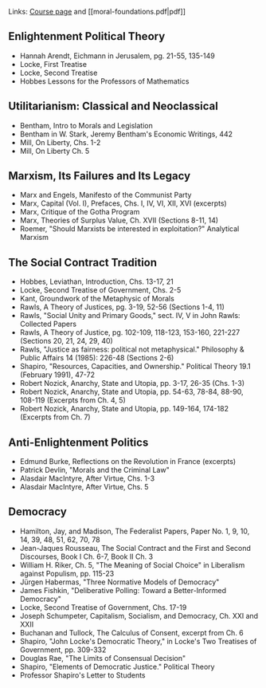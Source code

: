 Links: [Course page](https://www.coursera.org/learn/moral-politics) and [[moral-foundations.pdf|pdf]]
## Enlightenment Political Theory
- Hannah Arendt, Eichmann in Jerusalem, pg. 21-55, 135-149
- Locke, First Treatise
- Locke, Second Treatise
- Hobbes Lessons for the Professors of Mathematics
## Utilitarianism: Classical and Neoclassical
- Bentham, Intro to Morals and Legislation
- Bentham in W. Stark, Jeremy Bentham's Economic Writings, 442
- Mill, On Liberty, Chs. 1-2
- Mill, On Liberty Ch. 5
## Marxism, Its Failures and Its Legacy
- Marx and Engels, Manifesto of the Communist Party
- Marx, Capital (Vol. I), Prefaces, Chs. I, IV, VI, XII, XVI (excerpts)
- Marx, Critique of the Gotha Program
- Marx, Theories of Surplus Value, Ch. XVII (Sections 8-11, 14)
- Roemer, "Should Marxists be interested in exploitation?" Analytical Marxism
## The Social Contract Tradition
- Hobbes, Leviathan, Introduction, Chs. 13-17, 21
- Locke, Second Treatise of Government, Chs. 2-5
- Kant, Groundwork of the Metaphysic of Morals
- Rawls, A Theory of Justices, pg. 3-19, 52-56 (Sections 1-4, 11)
- Rawls, "Social Unity and Primary Goods," sect. IV, V in John Rawls: Collected Papers
- Rawls, A Theory of Justice, pg. 102-109, 118-123, 153-160, 221-227 (Sections 20, 21, 24, 29, 40)
- Rawls, "Justice as fairness: political not metaphysical." Philosophy & Public Affairs 14 (1985): 226-48 (Sections 2-6)
- Shapiro, "Resources, Capacities, and Ownership." Political Theory 19.1 (February 1991), 47-72
- Robert Nozick, Anarchy, State and Utopia, pp. 3-17, 26-35 (Chs. 1-3)
- Robert Nozick, Anarchy, State and Utopia, pp. 54-63, 78-84, 88-90, 108-119 (Excerpts from Ch. 4, 5)
- Robert Nozick, Anarchy, State and Utopia, pp. 149-164, 174-182 (Excerpts from Ch. 7)
## Anti-Enlightenment Politics
- Edmund Burke, Reflections on the Revolution in France (excerpts)
- Patrick Devlin, "Morals and the Criminal Law"
- Alasdair MacIntyre, After Virtue, Chs. 1-3
- Alasdair MacIntyre, After Virtue, Chs. 5
## Democracy
- Hamilton, Jay, and Madison, The Federalist Papers, Paper No. 1, 9, 10, 14, 39, 48, 51, 62, 70, 78
- Jean-Jaques Rousseau, The Social Contract and the First and Second Discourses, Book I Ch. 6-7, Book II Ch. 3
- William H. Riker, Ch. 5, "The Meaning of Social Choice" in Liberalism against Populism, pp. 115-23
- Jürgen Habermas, "Three Normative Models of Democracy"
- James Fishkin, "Deliberative Polling: Toward a Better-Informed Democracy"
- Locke, Second Treatise of Government, Chs. 17-19
- Joseph Schumpeter, Capitalism, Socialism, and Democracy, Ch. XXI and XXII
- Buchanan and Tullock, The Calculus of Consent, excerpt from Ch. 6
- Shapiro, "John Locke's Democratic Theory," in Locke's Two Treatises of Government, pp. 309-332
- Douglas Rae, "The Limits of Consensual Decision"
- Shapiro, "Elements of Democratic Justice." Political Theory
- Professor Shapiro's Letter to Students